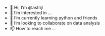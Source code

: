 - 👋 Hi, I’m @astrijl
- 👀 I’m interested in ...
- 🌱 I’m currently learning python and friends
- 💞️ I’m looking to collaborate on data analysis
- 📫 How to reach me ...

<!---
astrijl/astrijl is a ✨ special ✨ repository because its `README.md` (this file) appears on your GitHub profile.
You can click the Preview link to take a look at your changes.
--->
